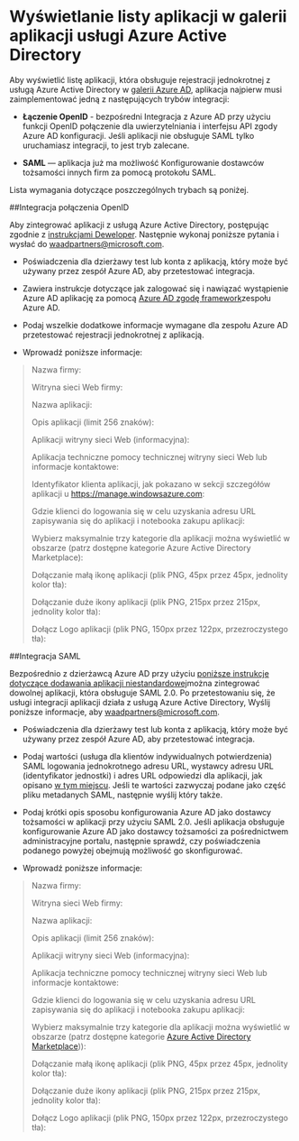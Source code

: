 <properties
   pageTitle="Wyświetlanie listy aplikacji w galerii aplikacji usługi Azure Active Directory"
   description="Jak wyświetlić listę aplikacji, która obsługuje logowania jednokrotnego w galerii usługi Azure Active Directory | Microsoft Azure"
   services="active-directory"
   documentationCenter="dev-center-name"
   authors="bryanla"
   manager="mbaldwin"
   editor=""/>

<tags
   ms.service="active-directory"
   ms.devlang="na"
   ms.topic="article"
   ms.tgt_pltfrm="na"
   ms.workload="identity"
   ms.date="09/16/2016"
   ms.author="mbaldwin"/>


# <a name="listing-your-application-in-the-azure-active-directory-application-gallery"></a>Wyświetlanie listy aplikacji w galerii aplikacji usługi Azure Active Directory

Aby wyświetlić listę aplikacji, która obsługuje rejestracji jednokrotnej z usługą Azure Active Directory w [galerii Azure AD](https://azure.microsoft.com/marketplace/active-directory/all/), aplikacja najpierw musi zaimplementować jedną z następujących trybów integracji:

* **Łączenie OpenID** - bezpośredni Integracja z Azure AD przy użyciu funkcji OpenID połączenie dla uwierzytelniania i interfejsu API zgody Azure AD konfiguracji. Jeśli aplikacji nie obsługuje SAML tylko uruchamiasz integracji, to jest tryb zalecane.

* **SAML** — aplikacja już ma możliwość Konfigurowanie dostawców tożsamości innych firm za pomocą protokołu SAML.

Lista wymagania dotyczące poszczególnych trybach są poniżej.

##<a name="openid-connect-integration"></a>Integracja połączenia OpenID

Aby zintegrować aplikacji z usługą Azure Active Directory, postępując zgodnie z [instrukcjami Deweloper](active-directory-authentication-scenarios.md). Następnie wykonaj poniższe pytania i wysłać do waadpartners@microsoft.com.

* Poświadczenia dla dzierżawy test lub konta z aplikacją, który może być używany przez zespół Azure AD, aby przetestować integracja.  

* Zawiera instrukcje dotyczące jak zalogować się i nawiązać wystąpienie Azure AD aplikację za pomocą [Azure AD zgodę framework](active-directory-integrating-applications.md#overview-of-the-consent-framework)zespołu Azure AD. 

* Podaj wszelkie dodatkowe informacje wymagane dla zespołu Azure AD przetestować rejestracji jednokrotnej z aplikacją. 

* Wprowadź poniższe informacje:

> Nazwa firmy:
> 
> Witryna sieci Web firmy:
> 
> Nazwa aplikacji:
> 
> Opis aplikacji (limit 256 znaków):
> 
> Aplikacji witryny sieci Web (informacyjna):
> 
> Aplikacja techniczne pomocy technicznej witryny sieci Web lub informacje kontaktowe:
> 
> Identyfikator klienta aplikacji, jak pokazano w sekcji szczegółów aplikacji u https://manage.windowsazure.com:
> 
> Gdzie klienci do logowania się w celu uzyskania adresu URL zapisywania się do aplikacji i notebooka zakupu aplikacji:
> 
> Wybierz maksymalnie trzy kategorie dla aplikacji można wyświetlić w obszarze (patrz dostępne kategorie Azure Active Directory Marketplace):
> 
> Dołączanie małą ikonę aplikacji (plik PNG, 45px przez 45px, jednolity kolor tła):
> 
> Dołączanie duże ikony aplikacji (plik PNG, 215px przez 215px, jednolity kolor tła):
> 
> Dołącz Logo aplikacji (plik PNG, 150px przez 122px, przezroczystego tła):

##<a name="saml-integration"></a>Integracja SAML

Bezpośrednio z dzierżawcą Azure AD przy użyciu [poniższe instrukcje dotyczące dodawania aplikacji niestandardowej](active-directory-saas-custom-apps.md)można zintegrować dowolnej aplikacji, która obsługuje SAML 2.0. Po przetestowaniu się, że usługi integracji aplikacji działa z usługą Azure Active Directory, Wyślij poniższe informacje, aby <waadpartners@microsoft.com>.

* Poświadczenia dla dzierżawy test lub konta z aplikacją, który może być używany przez zespół Azure AD, aby przetestować integracja.  

* Podaj wartości (usługa dla klientów indywidualnych potwierdzenia) SAML logowania jednokrotnego adresu URL, wystawcy adresu URL (identyfikator jednostki) i adres URL odpowiedzi dla aplikacji, jak opisano [w tym miejscu](active-directory-saas-custom-apps.md). Jeśli te wartości zazwyczaj podane jako część pliku metadanych SAML, następnie wyślij który także.

* Podaj krótki opis sposobu konfigurowania Azure AD jako dostawcy tożsamości w aplikacji przy użyciu SAML 2.0. Jeśli aplikacja obsługuje konfigurowanie Azure AD jako dostawcy tożsamości za pośrednictwem administracyjne portalu, następnie sprawdź, czy poświadczenia podanego powyżej obejmują możliwość go skonfigurować.

* Wprowadź poniższe informacje:

> Nazwa firmy:
> 
> Witryna sieci Web firmy:
> 
> Nazwa aplikacji:
> 
> Opis aplikacji (limit 256 znaków):
> 
> Aplikacji witryny sieci Web (informacyjna):
> 
> Aplikacja techniczne pomocy technicznej witryny sieci Web lub informacje kontaktowe:
> 
> Gdzie klienci do logowania się w celu uzyskania adresu URL zapisywania się do aplikacji i notebooka zakupu aplikacji:
> 
> Wybierz maksymalnie trzy kategorie dla aplikacji można wyświetlić w obszarze (patrz dostępne kategorie [Azure Active Directory Marketplace](https://azure.microsoft.com/marketplace/active-directory/))):
> 
> Dołączanie małą ikonę aplikacji (plik PNG, 45px przez 45px, jednolity kolor tła):
> 
> Dołączanie duże ikony aplikacji (plik PNG, 215px przez 215px, jednolity kolor tła):
> 
> Dołącz Logo aplikacji (plik PNG, 150px przez 122px, przezroczystego tła):
